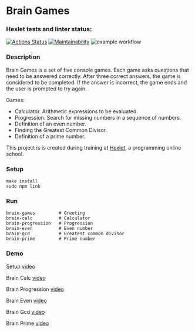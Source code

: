 # Brain Games

### Hexlet tests and linter status:
[![Actions Status](https://github.com/elisad5791/frontend-project-lvl1/workflows/hexlet-check/badge.svg)](https://github.com/elisad5791/frontend-project-lvl1/actions)
[![Maintainability](https://api.codeclimate.com/v1/badges/a99a88d28ad37a79dbf6/maintainability)](https://codeclimate.com/github/codeclimate/codeclimate/maintainability)
![example workflow](https://github.com/elisad5791/frontend-project-lvl1/actions/workflows/make-lint.yml/badge.svg)

### Description

Brain Games is a set of five console games. Each game asks questions that need to be answered correctly. After three correct answers, the game is considered to be completed. If the answer is incorrect, the game ends and the user is prompted to try again. 

Games:

- Calculator. Arithmetic expressions to be evaluated.
- Progression. Search for missing numbers in a sequence of numbers.
- Definition of an even number.
- Finding the Greatest Common Divisor.
- Definition of a prime number.

This project is is created during training at [Hexlet](https://ru.hexlet.io), a programming online school.

### Setup

    make install
    sudo npm link

### Run

    brain-games         # Greeting
    brain-calc          # Calculator
    brain-progression   # Progression
    brain-even          # Even number
    brain-gcd           # Greatest common divisor
    brain-prime         # Prime number

### Demo 

Setup [video](https://asciinema.org/a/467737)

Brain Calc [video](https://asciinema.org/a/467336)

Brain Progression [video](https://asciinema.org/a/467504)

Brain Even [video](https://asciinema.org/a/467738)

Brain Gcd [video](https://asciinema.org/a/467356)

Brain Prime [video](https://asciinema.org/a/467506)
